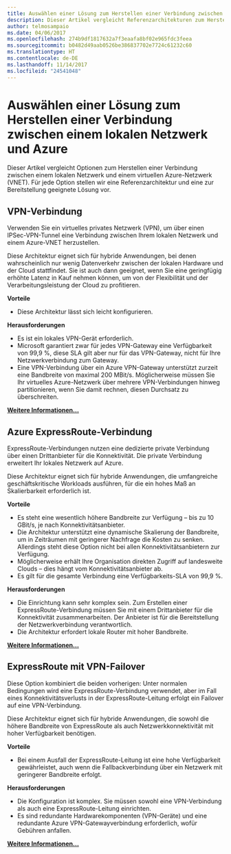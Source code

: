 ```yaml
---
title: Auswählen einer Lösung zum Herstellen einer Verbindung zwischen einem lokalen Netzwerk und Azure
description: Dieser Artikel vergleicht Referenzarchitekturen zum Herstellen einer Verbindung zwischen einem lokalen Netzwerk und Azure.
author: telmosampaio
ms.date: 04/06/2017
ms.openlocfilehash: 274b9df1817632a7f3eaafa8bf02e965fdc3feea
ms.sourcegitcommit: b0482d49aab0526be386837702e7724c61232c60
ms.translationtype: HT
ms.contentlocale: de-DE
ms.lasthandoff: 11/14/2017
ms.locfileid: "24541048"
---
```

# <a name="choose-a-solution-for-connecting-an-on-premises-network-to-azure"></a>Auswählen einer Lösung zum Herstellen einer Verbindung zwischen einem lokalen Netzwerk und Azure

Dieser Artikel vergleicht Optionen zum Herstellen einer Verbindung zwischen einem lokalen Netzwerk und einem virtuellen Azure-Netzwerk (VNET). Für jede Option stellen wir eine Referenzarchitektur und eine zur Bereitstellung geeignete Lösung vor.

## <a name="vpn-connection"></a>VPN-Verbindung

Verwenden Sie ein virtuelles privates Netzwerk (VPN), um über einen IPSec-VPN-Tunnel eine Verbindung zwischen Ihrem lokalen Netzwerk und einem Azure-VNET herzustellen.

Diese Architektur eignet sich für hybride Anwendungen, bei denen wahrscheinlich nur wenig Datenverkehr zwischen der lokalen Hardware und der Cloud stattfindet. Sie ist auch dann geeignet, wenn Sie eine geringfügig erhöhte Latenz in Kauf nehmen können, um von der Flexibilität und der Verarbeitungsleistung der Cloud zu profitieren.

**Vorteile**

- Diese Architektur lässt sich leicht konfigurieren.

**Herausforderungen**

- Es ist ein lokales VPN-Gerät erforderlich.
- Microsoft garantiert zwar für jedes VPN-Gateway eine Verfügbarkeit von 99,9 %, diese SLA gilt aber nur für das VPN-Gateway, nicht für Ihre Netzwerkverbindung zum Gateway.
- Eine VPN-Verbindung über ein Azure VPN-Gateway unterstützt zurzeit eine Bandbreite von maximal 200 MBit/s. Möglicherweise müssen Sie Ihr virtuelles Azure-Netzwerk über mehrere VPN-Verbindungen hinweg partitionieren, wenn Sie damit rechnen, diesen Durchsatz zu überschreiten.

**[Weitere Informationen...][vpn]**

## <a name="azure-expressroute-connection"></a>Azure ExpressRoute-Verbindung

ExpressRoute-Verbindungen nutzen eine dedizierte private Verbindung über einen Drittanbieter für die Konnektivität. Die private Verbindung erweitert Ihr lokales Netzwerk auf Azure. 

Diese Architektur eignet sich für hybride Anwendungen, die umfangreiche geschäftskritische Workloads ausführen, für die ein hohes Maß an Skalierbarkeit erforderlich ist. 

**Vorteile**

- Es steht eine wesentlich höhere Bandbreite zur Verfügung – bis zu 10 GBit/s, je nach Konnektivitätsanbieter.
- Die Architektur unterstützt eine dynamische Skalierung der Bandbreite, um in Zeiträumen mit geringerer Nachfrage die Kosten zu senken. Allerdings steht diese Option nicht bei allen Konnektivitätsanbietern zur Verfügung.
- Möglicherweise erhält Ihre Organisation direkten Zugriff auf landesweite Clouds – dies hängt vom Konnektivitätsanbieter ab.
- Es gilt für die gesamte Verbindung eine Verfügbarkeits-SLA von 99,9 %.

**Herausforderungen**

- Die Einrichtung kann sehr komplex sein. Zum Erstellen einer ExpressRoute-Verbindung müssen Sie mit einem Drittanbieter für die Konnektivität zusammenarbeiten. Der Anbieter ist für die Bereitstellung der Netzwerkverbindung verantwortlich.
- Die Architektur erfordert lokale Router mit hoher Bandbreite.

**[Weitere Informationen...][expressroute]**

## <a name="expressroute-with-vpn-failover"></a>ExpressRoute mit VPN-Failover

Diese Option kombiniert die beiden vorherigen: Unter normalen Bedingungen wird eine ExpressRoute-Verbindung verwendet, aber im Fall eines Konnektivitätsverlusts in der ExpressRoute-Leitung erfolgt ein Failover auf eine VPN-Verbindung.

Diese Architektur eignet sich für hybride Anwendungen, die sowohl die höhere Bandbreite von ExpressRoute als auch Netzwerkkonnektivität mit hoher Verfügbarkeit benötigen. 

**Vorteile**

- Bei einem Ausfall der ExpressRoute-Leitung ist eine hohe Verfügbarkeit gewährleistet, auch wenn die Fallbackverbindung über ein Netzwerk mit geringerer Bandbreite erfolgt.

**Herausforderungen**

- Die Konfiguration ist komplex. Sie müssen sowohl eine VPN-Verbindung als auch eine ExpressRoute-Leitung einrichten.
- Es sind redundante Hardwarekomponenten (VPN-Geräte) und eine redundante Azure VPN-Gatewayverbindung erforderlich, wofür Gebühren anfallen.

**[Weitere Informationen...][expressroute-vpn-failover]**

<!-- links -->
[expressroute]: ./expressroute.md
[expressroute-vpn-failover]: ./expressroute-vpn-failover.md
[vpn]: ./vpn.md
